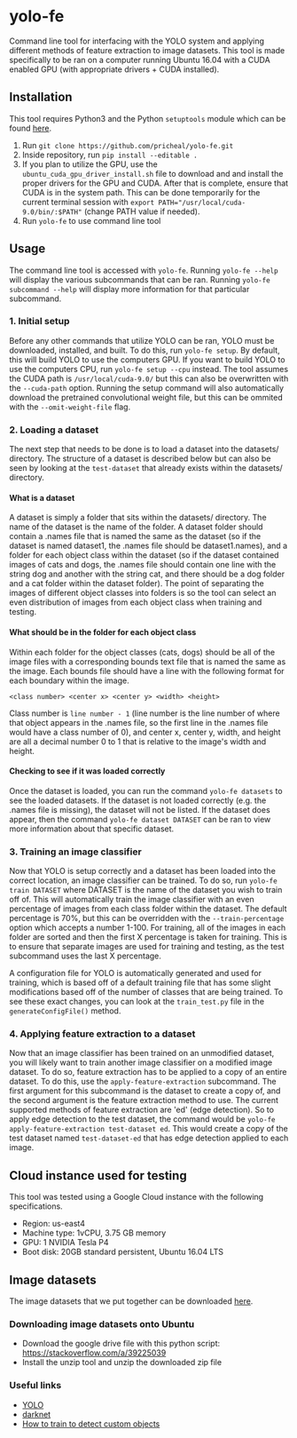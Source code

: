 # yolo-fe
Command line tool for interfacing with the YOLO system and applying different methods of feature extraction to image datasets. This tool is made specifically to be ran on a computer running Ubuntu 16.04 with a CUDA enabled GPU (with appropriate drivers + CUDA installed).

## Installation
This tool requires Python3 and the Python `setuptools` module which can be found [here](https://pypi.org/project/setuptools/).
1. Run `git clone https://github.com/pricheal/yolo-fe.git`
2. Inside repository, run `pip install --editable .`
3. If you plan to utilize the GPU, use the `ubuntu_cuda_gpu_driver_install.sh` file to download and and install the proper drivers for the GPU and CUDA. After that is complete, ensure that CUDA is in the system path. This can be done temporarily for the current terminal session with `export PATH="/usr/local/cuda-9.0/bin/:$PATH"` (change PATH value if needed).
4. Run `yolo-fe` to use command line tool

## Usage
The command line tool is accessed with `yolo-fe`. Running `yolo-fe --help` will display the various subcommands that can be ran. Running `yolo-fe subcommand --help` will display more information for that particular subcommand.

### 1. Initial setup
Before any other commands that utilize YOLO can be ran, YOLO must be downloaded, installed, and built. To do this, run `yolo-fe setup`. By default, this will build YOLO to use the computers GPU. If you want to build YOLO to use the computers CPU, run `yolo-fe setup --cpu` instead. The tool assumes the CUDA path is `/usr/local/cuda-9.0/` but this can also be overwritten with the `--cuda-path` option. Running the setup command will also automatically download the pretrained convolutional weight file, but this can be ommited with the `--omit-weight-file` flag.

### 2. Loading a dataset
The next step that needs to be done is to load a dataset into the datasets/ directory. The structure of a dataset is described below but can also be seen by looking at the `test-dataset` that already exists within the datasets/ directory.

#### What is a dataset
A dataset is simply a folder that sits within the datasets/ directory. The name of the dataset is the name of the folder. A dataset folder should contain a .names file that is named the same as the dataset (so if the dataset is named dataset1, the .names file should be dataset1.names), and a folder for each object class within the dataset (so if the dataset contained images of cats and dogs, the .names file should contain one line with the string dog and another with the string cat, and there should be a dog folder and a cat folder within the dataset folder). The point of separating the images of different object classes into folders is so the tool can select an even distribution of images from each object class when training and testing.

#### What should be in the folder for each object class
Within each folder for the object classes (cats, dogs) should be all of the image files with a corresponding bounds text file that is named the same as the image. Each bounds file should have a line with the following format for each boundary within the image.
```
<class number> <center x> <center y> <width> <height>
```
Class number is `line number - 1` (line number is the line number of where that object appears in the .names file, so the first line in the .names file would have a class number of 0), and center x, center y, width, and height are all a decimal number 0 to 1 that is relative to the image's width and height.

#### Checking to see if it was loaded correctly
Once the dataset is loaded, you can run the command `yolo-fe datasets` to see the loaded datasets. If the dataset is not loaded correctly (e.g. the .names file is missing), the dataset will not be listed. If the dataset does appear, then the command `yolo-fe dataset DATASET` can be ran to view more information about that specific dataset.

### 3. Training an image classifier
Now that YOLO is setup correctly and a dataset has been loaded into the correct location, an image classifier can be trained. To do so, run `yolo-fe train DATASET` where DATASET is the name of the dataset you wish to train off of. This will automatically train the image classifier with an even percentage of images from each class folder within the dataset. The default percentage is 70%, but this can be overridden with the `--train-percentage` option which accepts a number 1-100. For training, all of the images in each folder are sorted and then the first X percentage is taken for training. This is to ensure that separate images are used for training and testing, as the test subcommand uses the last X percentage.

A configuration file for YOLO is automatically generated and used for training, which is based off of a default training file that has some slight modifications based off of the number of classes that are being trained. To see these exact changes, you can look at the `train_test.py` file in the `generateConfigFile()` method.

### 4. Applying feature extraction to a dataset
Now that an image classifier has been trained on an unmodified dataset, you will likely want to train another image classifier on a modified image dataset. To do so, feature extraction has to be applied to a copy of an entire dataset. To do this, use the `apply-feature-extraction` subcommand. The first argument for this subcommand is the dataset to create a copy of, and the second argument is the feature extraction method to use. The current supported methods of feature extraction are 'ed' (edge detection). So to apply edge detection to the test dataset, the command would be `yolo-fe apply-feature-extraction test-dataset ed`. This would create a copy of the test dataset named `test-dataset-ed` that has edge detection applied to each image.

## Cloud instance used for testing

This tool was tested using a Google Cloud instance with the following specifications.
* Region: us-east4
* Machine type: 1vCPU, 3.75 GB memory
* GPU: 1 NVIDIA Tesla P4
* Boot disk: 20GB standard persistent, Ubuntu 16.04 LTS

## Image datasets

The image datasets that we put together can be downloaded [here](https://drive.google.com/open?id=1McvTglcqOl33WleuzrR6c4vz4t3YOwCi).

### Downloading image datasets onto Ubuntu
* Download the google drive file with this python script: https://stackoverflow.com/a/39225039
* Install the unzip tool and unzip the downloaded zip file

### Useful links
* [YOLO](https://pjreddie.com/darknet/yolo/)
* [darknet](https://github.com/pjreddie/darknet)
* [How to train to detect custom objects](https://github.com/AlexeyAB/darknet#how-to-train-to-detect-your-custom-objects)

